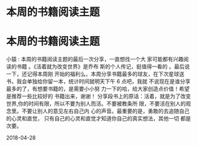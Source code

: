 # 本周的书籍阅读主题

# 本周的书籍阅读主题

小猿 : 本周的书籍阅读主题的最后一次分享，一直想找一个大 家可能都有兴趣阅读的书籍 。《活着就为改变世界》是乔布 斯的个人传记，挺值得一看的 。最后说一下，还记得本周刚 开始的福利么，本周分享书籍最多的球友，在下次星球送 书，我会单独给你留一本，统计时间就明天下午 6 点吧，我就 不说现在是谁分享最多的了，有想要书籍的，是需要小小努 力一下的哈，给大家创造点价值！希望是推荐一些比较好的 书籍出来，谢谢！ 分享段书上的原话：活着，就是为了改变 世界,你的时间有限，所以不要为别人而活。不要被教条所 限，不要活在别人的观念里。不要让别人的意见左右自己内 心的声音。最重要的是，勇敢的去追随自己的心灵和直觉， 只有自己的心灵和直觉才知道你自己的真实想法，其他一切 都是次要。

2018-04-28